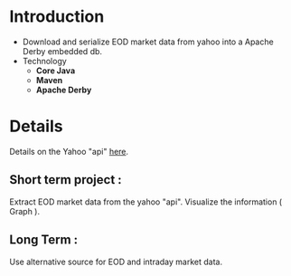 # Introduction #

  * Download and serialize EOD market data from yahoo into a Apache Derby embedded db.
  * Technology
    * **Core Java**
    * **Maven**
    * **Apache Derby**


# Details #

Details on the Yahoo "api" [here](http://www.gummy-stuff.org/Yahoo-data.htm).

## Short term project : ##

Extract EOD market data from the yahoo "api".
Visualize the information ( Graph ).

## Long Term : ##

Use alternative source for EOD and intraday market data.
